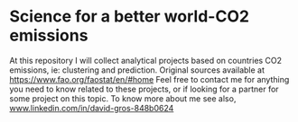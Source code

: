 # Science for a better world-CO2 emissions
At this repository I will collect analytical projects based on countries CO2 emissions, ie: clustering and prediction.
Original sources available at https://www.fao.org/faostat/en/#home
Feel free to contact me for anything you need to know related to these projects, or if looking for a partner for some project on this topic.
To know more about me see also, www.linkedin.com/in/david-gros-848b0624
